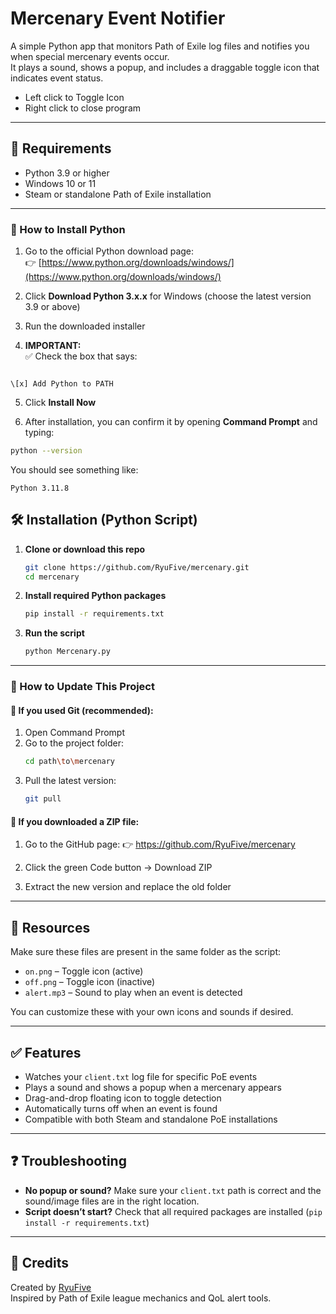 # Mercenary Event Notifier

A simple Python app that monitors Path of Exile log files and notifies you when special mercenary events occur.  
It plays a sound, shows a popup, and includes a draggable toggle icon that indicates event status.

- Left click to Toggle Icon
- Right click to close program
---

## 🔧 Requirements

- Python 3.9 or higher  
- Windows 10 or 11  
- Steam or standalone Path of Exile installation

---

### 🐍 How to Install Python

1. Go to the official Python download page:  
   👉 [https://www.python.org/downloads/windows/](https://www.python.org/downloads/windows/)

2. Click **Download Python 3.x.x** for Windows (choose the latest version 3.9 or above)

3. Run the downloaded installer

4. **IMPORTANT:**  
   ✅ Check the box that says:
```

\[x] Add Python to PATH

````

5. Click **Install Now**

6. After installation, you can confirm it by opening **Command Prompt** and typing:
```bash
python --version
````

You should see something like:

```
Python 3.11.8
```

## 🛠 Installation (Python Script)

1. **Clone or download this repo**
   ```bash
   git clone https://github.com/RyuFive/mercenary.git
   cd mercenary
   ```

2. **Install required Python packages**
   ```bash
   pip install -r requirements.txt
   ```

3. **Run the script**
   ```bash
   python Mercenary.py
   ```

---

### 🔄 How to Update This Project

#### 🔹 If you used Git (recommended):

1. Open Command Prompt
2. Go to the project folder:
   ```bash
   cd path\to\mercenary
   ```
3. Pull the latest version:
   ```bash
   git pull
   ```
#### 🔹 If you downloaded a ZIP file:

1. Go to the GitHub page:
👉 https://github.com/RyuFive/mercenary

2. Click the green Code button → Download ZIP

3. Extract the new version and replace the old folder
   
---

## 🎵 Resources

Make sure these files are present in the same folder as the script:

- `on.png` – Toggle icon (active)
- `off.png` – Toggle icon (inactive)
- `alert.mp3` – Sound to play when an event is detected

You can customize these with your own icons and sounds if desired.

---

## ✅ Features

- Watches your `client.txt` log file for specific PoE events
- Plays a sound and shows a popup when a mercenary appears
- Drag-and-drop floating icon to toggle detection
- Automatically turns off when an event is found
- Compatible with both Steam and standalone PoE installations


---

## ❓ Troubleshooting

- **No popup or sound?** Make sure your `client.txt` path is correct and the sound/image files are in the right location.
- **Script doesn’t start?** Check that all required packages are installed (`pip install -r requirements.txt`)

---

## 👤 Credits

Created by [RyuFive](https://github.com/RyuFive)  
Inspired by Path of Exile league mechanics and QoL alert tools.
